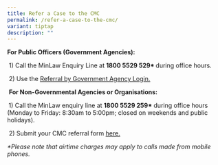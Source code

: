 ```yaml
---
title: Refer a Case to the CMC
permalink: /refer-a-case-to-the-cmc/
variant: tiptap
description: ""
---
```

<p><strong>For Public Officers (Government Agencies):</strong>
</p>
<p>&nbsp;1) Call the MinLaw Enquiry Line at <strong>1800 5529 529* </strong>during
office hours. &nbsp;</p>
<p>&nbsp;2) Use the <a href="https://cmc.intranet.mlaw.gov.sg/agency-login" rel="noopener noreferrer nofollow" target="_blank"><u>Referral by Government Agency Login.</u></a>
</p>
<p>&nbsp;<strong>For Non-Governmental Agencies or Organisations:</strong>
</p>
<p><strong>&nbsp;</strong>1) Call the MinLaw enquiry line at <strong>1800 5529 259*</strong> during
office hours (Monday to Friday: 8:30am to 5:00pm; closed on weekends and
public holidays).</p>
<p>&nbsp;2) Submit your CMC referral form <a href="https://form.gov.sg/5dbfebfa1b03c2001911fc19" rel="noopener noreferrer nofollow" target="_blank"><u>here.</u></a>
</p>
<p></p>
<p><em>*Please note that airtime charges may apply to calls made from mobile phones.</em>
</p>